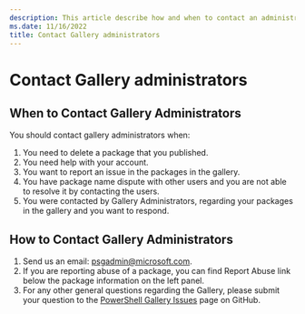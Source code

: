 ```yaml
---
description: This article describe how and when to contact an administrator of the PowerShell Gallery
ms.date: 11/16/2022
title: Contact Gallery administrators
---
```

# Contact Gallery administrators

## When to Contact Gallery Administrators

You should contact gallery administrators when:

1. You need to delete a package that you published.
1. You need help with your account.
1. You want to report an issue in the packages in the gallery.
1. You have package name dispute with other users and you are not able to resolve it by contacting
   the users.
1. You were contacted by Gallery Administrators, regarding your packages in the gallery and you want
   to respond.

## How to Contact Gallery Administrators

1. Send us an email: psgadmin@microsoft.com.
1. If you are reporting abuse of a package, you can find Report Abuse link below the package
   information on the left panel.
1. For any other general questions regarding the Gallery, please submit your question to the
   [PowerShell Gallery Issues](https://github.com/PowerShell/PowerShellGallery/issues)
   page on GitHub.
